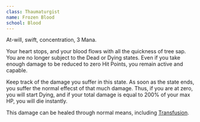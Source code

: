 ```yaml
---
class: Thaumaturgist
name: Frozen Blood
school: Blood
---
```


At-will, swift, concentration, 3 Mana.

Your heart stops, and your blood flows with all the quickness of tree sap. You are no longer subject to the Dead or Dying states. Even if you take enough damage to be reduced to zero Hit Points, you remain active and capable.

Keep track of the damage you suffer in this state. As soon as the state ends, you suffer the normal effecst of that much damage. Thus, if you are at zero, you will start Dying, and if your total damage is equal to 200% of your max HP, you will die instantly.

This damage can be healed through normal means, including [Transfusion](#).